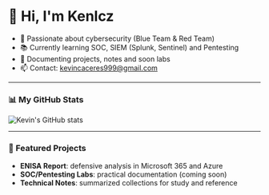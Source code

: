 # 👋 Hi, I'm Kenlcz

- 🔐 Passionate about cybersecurity (Blue Team & Red Team)  
- 📚 Currently learning SOC, SIEM (Splunk, Sentinel) and Pentesting  
- 📝 Documenting projects, notes and soon labs  
- 📫 Contact: kevincaceres999@gmail.com  

---

### 📊 My GitHub Stats
![Kevin's GitHub stats](https://github-readme-stats.vercel.app/api?username=kenlcz&show_icons=true&theme=radical)

---

### 🚀 Featured Projects

- **ENISA Report**: defensive analysis in Microsoft 365 and Azure  
- **SOC/Pentesting Labs**: practical documentation (coming soon)  
- **Technical Notes**: summarized collections for study and reference  
 
